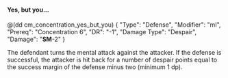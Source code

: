 #### Yes, but you...


@(dd cm_concentration_yes_but_you)
{ "Type": "Defense",
	"Modifier": "mI",
	"Prereq": "Concentration 6",
	"DR": "-1",
	"Damage Type": "Despair",
	"Damage": "__SM__-2"
}

The defendant turns the mental attack against the attacker.
If the defense is successful, the attacker is hit back for a
number of despair points equal to the success margin
of the defense minus two (minimum 1 dp).
